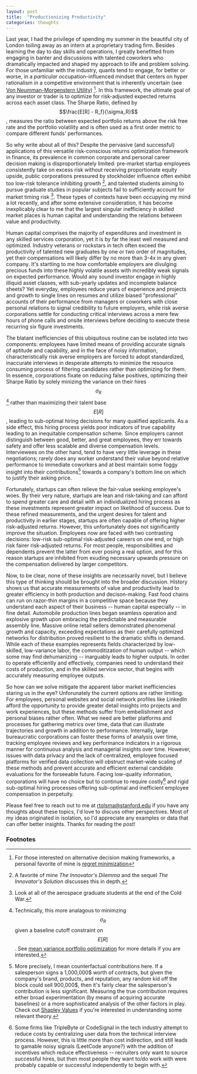 ```yaml
---
layout: post
title:  "Productionizing Productivity"
categories: thoughts
---
```



Last year, I had the privilege of spending my summer in the beautiful city of London toiling away as an intern at a proprietary trading firm. Besides
learning the day to day skills and operations, I greatly benefitted from engaging in banter and discussions with talented coworkers who dramatically
impacted and shaped my approach to life and problem solving. For those unfamiliar with the industry, quants tend to engage, for better or worse, in a _particular_ occupation-influenced mindset that centers on hyper rationalism in a competitive environment that is inherently uncertain (see [Von Neumman-Morgenstern Utility](https://en.wikipedia.org/wiki/Von_Neumann%E2%80%93Morgenstern_utility_theorem)) [^1]. 
In this framework, the ultimate goal of any investor or trader is to optimize for risk-adjusted expected returns across each asset class. The Sharpe Ratio, defined by $$\frac{E[R] - R_f}{\sigma_R}$$, measures the ratio between expected portfolio returns above the risk free rate and the portfolio volatility and is often used as a first order metric to compare different funds' performances.


So why write about all of this? Despite the pervasive (and successful) applications of this versatile risk-conscious returns optimization framework in finance, its prevalence in common corporate and personal career decision making is disproportionately limited: pre-market startup employees consistently take on excess risk without receiving proportionate equity upside, public corporations pressured
by stockholder influence often exhibit too low-risk tolerance inhibiting growth [^2], and talented students aiming to pursue graduate studies in popular subjects fail to sufficiently account for market timing risk [^3]. These types of contexts have been occupying my mind a lot recently, and after some extensive consideration, it has become inexplicably clear to me that the largest singular inefficiency in skilled market places is human capital and understanding the relations between value and productivity.

Human capital comprises the majority of expenditures and investment in any skilled services corporation, yet it is by far the least well measured and optimized. Industry veterans or rockstars in tech often exceed the productivity of talented new graduates by one or two order of magnitudes, yet their compensations will likely differ by no more than 3-4x in any given company. It's startling to me how comfortable
employers are divulging precious funds into these highly volatile assets with incredibly weak signals on expected performance. Would any sound investor engage in highly illiquid asset classes, with sub-yearly updates and incomplete balance sheets? Yet everyday, employees reduce years of experience and projects and growth to single lines on resumes and utilize biased "professional" accounts of
their performance from managers or coworkers with close personal relations to signal credibility to future employers, while risk averse corporations settle for conducting critical interviews across a mere few hours of phone calls and onsite interviews before deciding to execute these recurring six figure investments. 

The blatant inefficiencies of this ubiquitous routine can be isolated into two components: 
employees have limited means of providing accurate signals of aptitude and capability, and in the face of noisy information, characteristically risk averse employers are forced to adopt standardized, inaccurate interviews in desperate attempts to minimize the resource consuming process of filtering candidates rather than optimizing for them. In essence, corporations fixate on reducing false positives, optimizing their Sharpe Ratio by solely minizing the variance on their hires $$\sigma_R$$ [^4] rather than maximizing their talent base $$E[R]$$, leading to sub-optimal hiring decisions for many qualified
applicants. As a side effect, this hiring process yields poor indicators of true capability leading to an inequitable compensation scheme. Since employers cannot distinguish between good, better, and great
employees, they err towards safety and offer less scalable and diverse compensation levels. Interviewees on the other hand, tend to have very little leverage in these negotiations; rarely does any worker
understand their value beyond relative performance to immediate coworkers and at best maintain some foggy insight into their contributions[^5] towards a company's bottom line on which to justify their asking price. 

Fortunately, startups can often relieve the fair-value seeking employee's woes. By their very nature, startups are lean and risk-taking and can afford to spend greater care and detail
with an individualized hiring process as these investments represent greater impact on likelihood of success. Due to these refined measurements, and the urgent desires for talent and productivity in earlier
stages, startups are often capable of offering higher risk-adjusted returns. However, this unfortunately does not significantly improve the situation. Employees now are faced with two 
contrasting decisions: low-risk sub-optimal risk-adjusted careers on one end, or high risk fairer risk-adjusted returns. For most people, responsibilities and dependents prevent the latter
from ever posing a real option, and for this reason startups are inhibited from exuding necessary upwards pressure on the compensation delivered by larger competitors.



Now, to be clear, none of these insights are necessarily novel, but I believe this type of thinking should be brought into the broader discussion. History shows us that accurate measurements
of value and productivity lead to greater efficiency in both production and decison-making. Fast food chains can run on razor-thin margins in a competitive space because they understand each 
aspect of their business -- human capital especially -- in fine detail. Automobile production lines began seamless operation and explosive growth upon embracing the predictable and 
measurable assembly line. Massive online retail sellers demonstrated phenomenal growth and capacity, exceeding expectations as their carefully optimized networks for distribution proved resilient
to the dramatic shifts in demand. While each of these examples represents fields characterized by low-skilled, low-variance labor, the commoditization of human output -- which some may find
dehumanizing -- inarguably leads to higher outputs. In order to operate efficiently and effectively, companies need to understand their costs of production, and in the skilled service sector, that
begins with accurately measuring employee outputs.


So how can we solve mitigate the apparent labor market inefficiencies staring us in the eye? Unforunately the current options are rather limiting. For employees, personal websites and
social network profiles like LinkedIn afford the opportunity to provide greater detail insights into projects and work experiences, but these methods suffer from embellishment and
personal biases rather often. What we need are better platforms and processes for gathering metrics over time, data that can illustrate trajectories and growth in addition to 
performance. Internally, large bureaucratic corporations can foster these forms of analysis over time, tracking employee reviews and key performance indicators in a rigorous manner for continuous
analysis and managerial insights over time. However, issues with data privacy and the lack of centralized, employee focused platforms for verified data collection
will obstruct market-wide scaling of these methods and prevent accurate and efficient external candidate evaluations for the forseeable future. Facing low-quality information, corporations will have no choice but to continue to require costly[^6] and rigid sub-optimal hiring processes offering sub-optimal and inefficient employee compensation in perpetuity.



Please feel free to reach out to me at rtolsma@stanford.edu if you have any thoughts about these topics, I'd love to discuss other perspectives. Most of my ideas originated in isolation, so I'd appreciate
any examples or data that can offer better insights. Thanks for reading the post!


### Footnotes
[^1]: For those interested on alternative decision making frameworks, a personal favorite of mine is [regret minimization](https://en.wikipedia.org/wiki/Regret_(decision_theory))
[^2]: A favorite of mine _The Innovator's Dilemma_ and the sequel _The Innovator's Solution_ discusses this in depth.
[^3]: Look at all of the aerospace graduate students at the end of the Cold War.
[^4]: Technically, this more analagous to minimzing $$\sigma_R$$ given a baseline cutoff constraint on $$E[R]$$. See [mean variance portfolio optimization](https://en.wikipedia.org/wiki/Modern_portfolio_theory#Risk_and_expected_return) for more details if you are interested.
[^5]: More precisely, I mean counterfactual contributions here. If a salesperson signs a 1,000,000$ worth of contracts, but given the company's brand, products, and reputation, any random kid off the block could sell 900,000$, then it's fairly clear the salesperson's contribution is less significant. Measuring the true contribution requires either broad experimentation (by means of acquiring accurate baselines) or a more sophisticated analysis of the other factors in play. Check out [Shapley Values](https://en.wikipedia.org/wiki/Shapley_value) if you're interested in understanding some relevant theory.
[^6]: Some firms like TripleByte or CodeSignal in the tech industry attempt to reduce costs by centralizing user data from the technical interview process. However, this is little more than cost indirection, and still leads to gamable noisy signals (LeetCode anyone?) with the addition of incentives which reduce effectiveness -- recruiters only want to source successful hires, but then most people they want to/do work with were probably capable or successful independently to begin with.